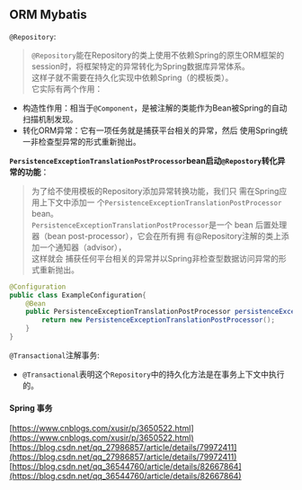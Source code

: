 ## ORM Mybatis  

`@Repository`: 
> `@Repository`能在Repository的类上使用不依赖Spring的原生ORM框架的session时，将框架特定的异常转化为Spring数据库异常体系。   
> 这样子就不需要在持久化实现中依赖Spring（的模板类）。  
> 它实际有两个作用： 
- 构造性作用：相当于`@Component`，是被注解的类能作为Bean被Spring的自动扫描机制发现。  
- 转化ORM异常：它有一项任务就是捕获平台相关的异常，然后 使用Spring统一非检查型异常的形式重新抛出。  

**`PersistenceExceptionTranslationPostProcessor`bean启动`@Repostory`转化异常的功能**：  
> 为了给不使用模板的Repository添加异常转换功能，我们只 需在Spring应用上下文中添加一 个`PersistenceExceptionTranslationPostProcessor` bean。   
> `PersistenceExceptionTranslationPostProcessor`是一个 bean 后置处理器（bean post-processor），它会在所有拥 有@Repository注解的类上添加一个通知器（advisor），  
> 这样就会 捕获任何平台相关的异常并以Spring非检查型数据访问异常的形式重新抛出。  
```java
@Configuration 
public class ExampleConfiguration{
    @Bean
    public PersistenceExceptionTranslationPostProcessor persistenceExceptionTranslationPostProcessor(){
        return new PersistenceExceptionTranslationPostProcessor();
    }
}
```

`@Transactional`注解事务:  
- `@Transactional`表明这个`Repository`中的持久化方法是在事务上下文中执行的。  

#### Spring 事务  
[https://www.cnblogs.com/xusir/p/3650522.html](https://www.cnblogs.com/xusir/p/3650522.html)  
[https://blog.csdn.net/qq_27986857/article/details/79972411](https://blog.csdn.net/qq_27986857/article/details/79972411)  
[https://blog.csdn.net/qq_36544760/article/details/82667864](https://blog.csdn.net/qq_36544760/article/details/82667864)  

### 

